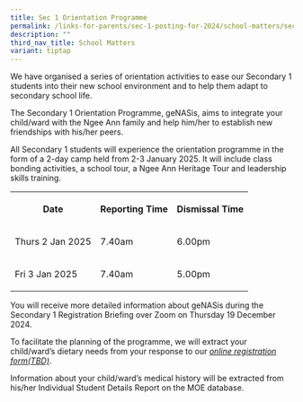 ```yaml
---
title: Sec 1 Orientation Programme
permalink: /links-for-parents/sec-1-posting-for-2024/school-matters/sec-1-orientation-programme/
description: ""
third_nav_title: School Matters
variant: tiptap
---
```

<p>We have organised a series of orientation activities to ease our Secondary
1 students into their new school environment and to help them adapt to
secondary school life.</p>
<p>The Secondary 1 Orientation Programme, geNASis, aims to integrate your
child/ward with the Ngee Ann family and help him/her to establish new friendships
with his/her peers.</p>
<p>All Secondary 1 students will experience the orientation programme in
the form of a 2-day camp held from 2-3 January 2025. It will include class
bonding activities, a school tour, a Ngee Ann Heritage Tour and leadership
skills training.</p>
<table style="minWidth: 75px">
<colgroup>
<col>
<col>
<col>
</colgroup>
<tbody>
<tr>
<th rowspan="1" colspan="1">
<p>Date</p>
</th>
<th rowspan="1" colspan="1">
<p>Reporting Time</p>
</th>
<th rowspan="1" colspan="1">
<p>Dismissal Time</p>
</th>
</tr>
<tr>
<td rowspan="1" colspan="1">
<p>Thurs 2 Jan 2025</p>
</td>
<td rowspan="1" colspan="1">
<p>7.40am</p>
</td>
<td rowspan="1" colspan="1">
<p>6.00pm</p>
</td>
</tr>
<tr>
<td rowspan="1" colspan="1">
<p>Fri 3 Jan 2025</p>
</td>
<td rowspan="1" colspan="1">
<p>7.40am</p>
</td>
<td rowspan="1" colspan="1">
<p>5.00pm</p>
</td>
</tr>
</tbody>
</table>
<p>You will receive more detailed information about geNASis during the Secondary
1 Registration Briefing over Zoom on Thursday 19 December 2024.</p>
<p>To facilitate the planning of the programme, we will extract your child/ward’s
dietary needs from your response to our <em><u>online registration form(TBD)</u></em>.</p>
<p>Information about your child/ward’s medical history will be extracted
from his/her Individual Student Details Report on the MOE database.</p>